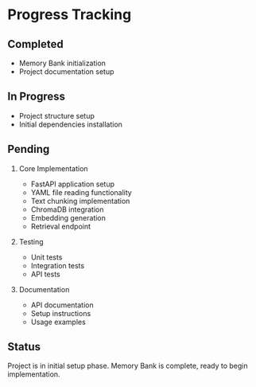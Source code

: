# Progress Tracking

## Completed
- Memory Bank initialization
- Project documentation setup

## In Progress
- Project structure setup
- Initial dependencies installation

## Pending
1. Core Implementation
   - FastAPI application setup
   - YAML file reading functionality
   - Text chunking implementation
   - ChromaDB integration
   - Embedding generation
   - Retrieval endpoint

2. Testing
   - Unit tests
   - Integration tests
   - API tests

3. Documentation
   - API documentation
   - Setup instructions
   - Usage examples

## Status
Project is in initial setup phase. Memory Bank is complete, ready to begin implementation.
